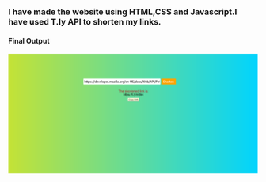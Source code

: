 ### I have made the website using HTML,CSS and Javascript.I have used T.ly API to shorten my links.

#### Final Output
![Demo 1](demo/demo1.png)